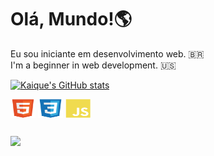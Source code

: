 # Olá, Mundo!🌎

<p>
Eu sou iniciante em desenvolvimento web. 🇧🇷
<br>
I'm a beginner in web development. 🇺🇸
</p>

[![Kaique's GitHub stats](https://github-readme-stats.vercel.app/api?username=kaiqcorrea\&rank_icon=github&show_icons=true&hide=contribs,prs,issues&theme=nord)](#)

<p>
  <a href="#"><img align="center" alt="HTML" height="30" width="40" src="https://raw.githubusercontent.com/devicons/devicon/master/icons/html5/html5-original.svg"></a>
  <a href="#"><img align="center" alt="CSS" height="30" width="40" src="https://raw.githubusercontent.com/devicons/devicon/master/icons/css3/css3-original.svg"></a>
  <a href="#"><img align="center" alt="Javascript" height="30" width="40" src="https://raw.githubusercontent.com/devicons/devicon/master/icons/javascript/javascript-plain.svg"></a>
</p>

##

<p>
  <a href="https://kaiqcorrea.github.io" target="_blank"><img src="https://img.shields.io/badge/Links-000000?logo=linktree&logoColor=white&style=for-the-badge&logoWidth=20" target="_blank"></a>
</p>
